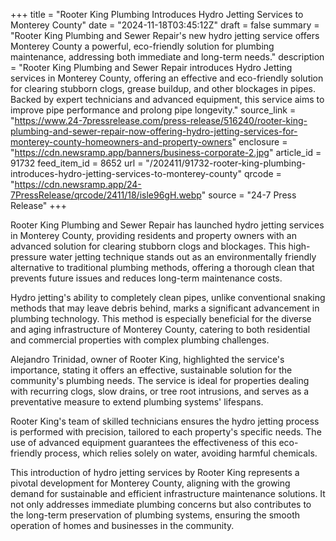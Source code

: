 +++
title = "Rooter King Plumbing Introduces Hydro Jetting Services to Monterey County"
date = "2024-11-18T03:45:12Z"
draft = false
summary = "Rooter King Plumbing and Sewer Repair's new hydro jetting service offers Monterey County a powerful, eco-friendly solution for plumbing maintenance, addressing both immediate and long-term needs."
description = "Rooter King Plumbing and Sewer Repair introduces Hydro Jetting services in Monterey County, offering an effective and eco-friendly solution for clearing stubborn clogs, grease buildup, and other blockages in pipes. Backed by expert technicians and advanced equipment, this service aims to improve pipe performance and prolong pipe longevity."
source_link = "https://www.24-7pressrelease.com/press-release/516240/rooter-king-plumbing-and-sewer-repair-now-offering-hydro-jetting-services-for-monterey-county-homeowners-and-property-owners"
enclosure = "https://cdn.newsramp.app/banners/business-corporate-2.jpg"
article_id = 91732
feed_item_id = 8652
url = "/202411/91732-rooter-king-plumbing-introduces-hydro-jetting-services-to-monterey-county"
qrcode = "https://cdn.newsramp.app/24-7PressRelease/qrcode/2411/18/isle96gH.webp"
source = "24-7 Press Release"
+++

<p>Rooter King Plumbing and Sewer Repair has launched hydro jetting services in Monterey County, providing residents and property owners with an advanced solution for clearing stubborn clogs and blockages. This high-pressure water jetting technique stands out as an environmentally friendly alternative to traditional plumbing methods, offering a thorough clean that prevents future issues and reduces long-term maintenance costs.</p><p>Hydro jetting's ability to completely clean pipes, unlike conventional snaking methods that may leave debris behind, marks a significant advancement in plumbing technology. This method is especially beneficial for the diverse and aging infrastructure of Monterey County, catering to both residential and commercial properties with complex plumbing challenges.</p><p>Alejandro Trinidad, owner of Rooter King, highlighted the service's importance, stating it offers an effective, sustainable solution for the community's plumbing needs. The service is ideal for properties dealing with recurring clogs, slow drains, or tree root intrusions, and serves as a preventative measure to extend plumbing systems' lifespans.</p><p>Rooter King's team of skilled technicians ensures the hydro jetting process is performed with precision, tailored to each property's specific needs. The use of advanced equipment guarantees the effectiveness of this eco-friendly process, which relies solely on water, avoiding harmful chemicals.</p><p>This introduction of hydro jetting services by Rooter King represents a pivotal development for Monterey County, aligning with the growing demand for sustainable and efficient infrastructure maintenance solutions. It not only addresses immediate plumbing concerns but also contributes to the long-term preservation of plumbing systems, ensuring the smooth operation of homes and businesses in the community.</p>